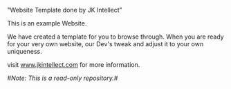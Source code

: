 "Website Template done by JK Intellect"

This is an example Website.

We have created a template for you to browse through. When you are ready for your very own website, our Dev's tweak and adjust it to your own uniqueness.

visit www.jkintellect.com for more information.

*#*Note*: This is a read-only repository.#*

